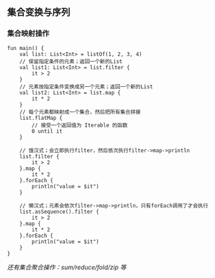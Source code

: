 ## 集合变换与序列

### 集合映射操作

    fun main() {
        val list: List<Int> = listOf(1, 2, 3, 4)
        // 保留指定条件的元素；返回一个新的List
        val list1: List<Int> = list.filter {
            it > 2
        }
        // 元素按指定条件变换成另一个元素；返回一个新的List
        val list2: List<Int> = list.map {
            it * 2
        }
        // 每个元素都映射成一个集合，然后把所有集合拼接
        list.flatMap {
            // 接受一个返回值为 Iterable 的函数
            0 until it
        }

        // 饿汉式；会立即执行filter，然后依次执行filter->map->println
        list.filter {
            it > 2
        }.map {
            it * 2
        }.forEach {
            println("value = $it")
        }

        // 懒汉式；元素会依次filter->map->println，只有forEach调用了才会执行
        list.asSequence().filter {
            it > 2
        }.map {
            it * 2
        }.forEach {
            println("value = $it")
        }
    }

_还有集合聚合操作：sum/reduce/fold/zip 等_
